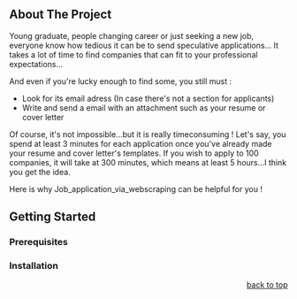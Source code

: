 
<!-- ABOUT THE PROJECT -->
## About The Project

Young graduate, people changing career or just seeking a new job, everyone know how tedious it can be to send speculative applications...
It takes a lot of time to find companies that can fit to your professional expectations...

And even if you're lucky enough to find some, you still must :
* Look for its email adress (In case there's not a section for applicants)
* Write and send a email with an attachment such as your resume or cover letter

Of course, it's not impossible...but it is really timeconsuming ! 
Let's say, you spend at least 3 minutes for each application once you've already made your resume and cover letter's templates.
If you wish to apply to 100 companies, it will take at 300 minutes, which means at least 5 hours...I think you get the idea.

Here is why Job_application_via_webscraping can be helpful for you !


## Getting Started



### Prerequisites



### Installation


<p align="right"><a href="#top">back to top</a></p>
